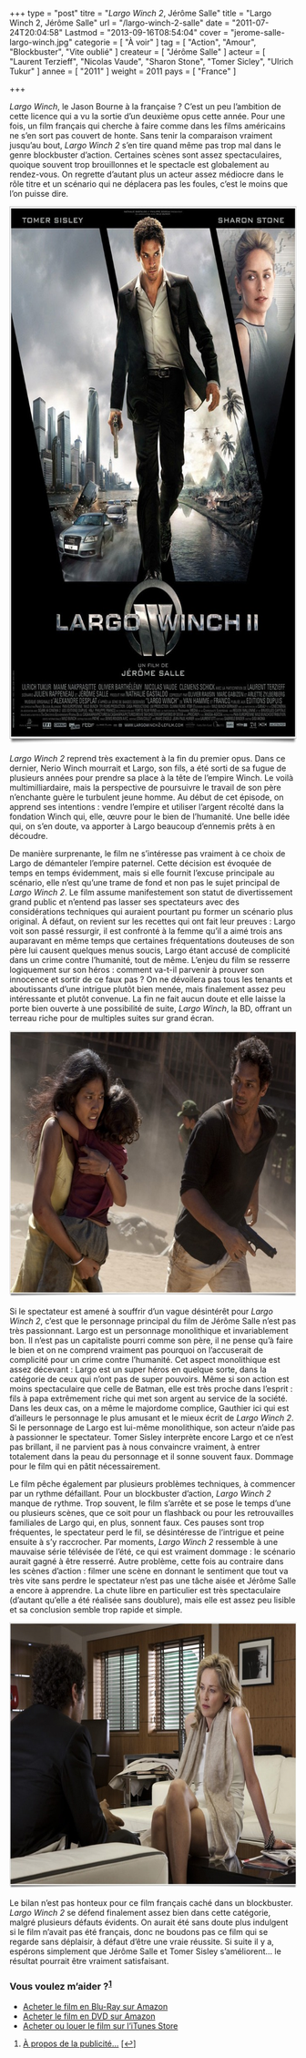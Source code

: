 +++
type = "post"
titre = "<em>Largo Winch 2</em>, Jérôme Salle"
title = "Largo Winch 2, Jérôme Salle"
url = "/largo-winch-2-salle"
date = "2011-07-24T20:04:58"
Lastmod = "2013-09-16T08:54:04"
cover = "jerome-salle-largo-winch.jpg"
categorie = [ "À voir" ]
tag = [ "Action", "Amour", "Blockbuster", "Vite oublié" ]
createur = [ "Jérôme Salle" ]
acteur = [ "Laurent Terzieff", "Nicolas Vaude", "Sharon Stone", "Tomer Sicley", "Ulrich Tukur" ]
annee = [ "2011" ]
weight = 2011
pays = [ "France" ]

+++

<p><em>Largo Winch</em>, le Jason Bourne à la française ? C&rsquo;est un peu l&rsquo;ambition de cette licence qui a vu la sortie d&rsquo;un deuxième opus cette année. Pour une fois, un film français qui cherche à faire comme dans les films américains ne s&rsquo;en sort pas couvert de honte. Sans tenir la comparaison vraiment jusqu&rsquo;au bout, <em>Largo Winch 2</em> s&rsquo;en tire quand même pas trop mal dans le genre blockbuster d&rsquo;action. Certaines scènes sont assez spectaculaires, quoique souvent trop brouillonnes et le spectacle est globalement au rendez-vous. On regrette d&rsquo;autant plus un acteur assez médiocre dans le rôle titre et un scénario qui ne déplacera pas les foules, c&rsquo;est le moins que l&rsquo;on puisse dire.</p>
<div style="text-align: center;"><a href="http://www.allocine.fr/film/fichefilm_gen_cfilm=135541.html"><img class="aligncenter" style="border-style: initial; border-color: initial; border-width: 0px;" src="largo-winch-2.jpg" alt="Largo winch 2" width="690" height="944" border="0" /></a></div>
<p><em>Largo Winch 2</em> reprend très exactement à la fin du premier opus. Dans ce dernier, Nerio Winch mourrait et Largo, son fils, a été sorti de sa fugue de plusieurs années pour prendre sa place à la tête de l&rsquo;empire Winch. Le voilà multimilliardaire, mais la perspective de poursuivre le travail de son père n&rsquo;enchante guère le turbulent jeune homme. Au début de cet épisode, on apprend ses intentions : vendre l&rsquo;empire et utiliser l&rsquo;argent récolté dans la fondation Winch qui, elle, œuvre pour le bien de l&rsquo;humanité. Une belle idée qui, on s&rsquo;en doute, va apporter à Largo beaucoup d&rsquo;ennemis prêts à en découdre.</p>
<p>De manière surprenante, le film ne s&rsquo;intéresse pas vraiment à ce choix de Largo de démanteler l&rsquo;empire paternel. Cette décision est évoquée de temps en temps évidemment, mais si elle fournit l&rsquo;excuse principale au scénario, elle n&rsquo;est qu&rsquo;une trame de fond et non pas le sujet principal de <em>Largo Winch 2</em>. Le film assume manifestement son statut de divertissement grand public et n&rsquo;entend pas lasser ses spectateurs avec des considérations techniques qui auraient pourtant pu former un scénario plus original. À défaut, on revient sur les recettes qui ont fait leur preuves : Largo voit son passé ressurgir, il est confronté à la femme qu&rsquo;il a aimé trois ans auparavant en même temps que certaines fréquentations douteuses de son père lui causent quelques menus soucis, Largo étant accusé de complicité dans un crime contre l&rsquo;humanité, tout de même. L&rsquo;enjeu du film se resserre logiquement sur son héros : comment va-t-il parvenir à prouver son innocence et sortir de ce faux pas ? On ne dévoilera pas tous les tenants et aboutissants d&rsquo;une intrigue plutôt bien menée, mais finalement assez peu intéressante et plutôt convenue. La fin ne fait aucun doute et elle laisse la porte bien ouverte à une possibilité de suite, <em>Largo Winch</em>, la BD, offrant un terreau riche pour de multiples suites sur grand écran.</p>
<div style="text-align: center;"><img class="aligncenter" style="border-style: initial; border-color: initial; border-width: 0px;" src="tomer-sisley-largo-winch-2.jpg" alt="Tomer sisley largo winch 2" width="690" height="467" border="0" /></div>
<p>Si le spectateur est amené à souffrir d&rsquo;un vague désintérêt pour <em>Largo Winch 2</em>, c&rsquo;est que le personnage principal du film de Jérôme Salle n&rsquo;est pas très passionnant. Largo est un personnage monolithique et invariablement bon. Il n&rsquo;est pas un capitaliste pourri comme son père, il ne pense qu&rsquo;à faire le bien et on ne comprend vraiment pas pourquoi on l&rsquo;accuserait de complicité pour un crime contre l&rsquo;humanité. Cet aspect monolithique est assez décevant : Largo est un super héros en quelque sorte, dans la catégorie de ceux qui n&rsquo;ont pas de super pouvoirs. Même si son action est moins spectaculaire que celle de Batman, elle est très proche dans l&rsquo;esprit : fils à papa extrêmement riche qui met son argent au service de la société. Dans les deux cas, on a même le majordome complice, Gauthier ici qui est d&rsquo;ailleurs le personnage le plus amusant et le mieux écrit de <em>Largo Winch 2</em>. Si le personnage de Largo est lui-même monolithique, son acteur n&rsquo;aide pas à passionner le spectateur. Tomer Sisley interprète encore Largo et ce n&rsquo;est pas brillant, il ne parvient pas à nous convaincre vraiment, à entrer totalement dans la peau du personnage et il sonne souvent faux. Dommage pour le film qui en pâtit nécessairement.</p>
<p>Le film pêche également par plusieurs problèmes techniques, à commencer par un rythme défaillant. Pour un blockbuster d&rsquo;action, <em>Largo Winch 2</em> manque de rythme. Trop souvent, le film s&rsquo;arrête et se pose le temps d&rsquo;une ou plusieurs scènes, que ce soit pour un flashback ou pour les retrouvailles familiales de Largo qui, en plus, sonnent faux. Ces pauses sont trop fréquentes, le spectateur perd le fil, se désintéresse de l&rsquo;intrigue et peine ensuite à s&rsquo;y raccrocher. Par moments, <em>Largo Winch 2</em> ressemble à une mauvaise série télévisée de l&rsquo;été, ce qui est vraiment dommage : le scénario aurait gagné à être resserré. Autre problème, cette fois au contraire dans les scènes d&rsquo;action : filmer une scène en donnant le sentiment que tout va très vite sans perdre le spectateur n&rsquo;est pas une tâche aisée et Jérôme Salle a encore à apprendre. La chute libre en particulier est très spectaculaire (d&rsquo;autant qu&rsquo;elle a été réalisée sans doublure), mais elle est assez peu lisible et sa conclusion semble trop rapide et simple.</p>
<div style="text-align: center;"><img class="aligncenter" style="border-style: initial; border-color: initial; border-width: 0px;" src="largo-winch-2-sharon-stone.jpg" alt="Largo winch 2 sharon stone" width="690" height="467" border="0" /></div>
<p>Le bilan n&rsquo;est pas honteux pour ce film français caché dans un blockbuster. <em>Largo Winch 2</em> se défend finalement assez bien dans cette catégorie, malgré plusieurs défauts évidents. On aurait été sans doute plus indulgent si le film n&rsquo;avait pas été français, donc ne boudons pas ce film qui se regarde sans déplaisir, à défaut d&rsquo;être une vraie réussite. Si suite il y a, espérons simplement que Jérôme Salle et Tomer Sisley s&rsquo;améliorent… le résultat pourrait être vraiment satisfaisant.</p>
<div class="amazon">
<h3>Vous voulez m&rsquo;aider ?<sup><a href="#footnote_0_4972" id="identifier_0_4972" class="footnote-link footnote-identifier-link" title="&Agrave; propos de la publicit&eacute;&hellip;">1</a></sup></h3>
<ul>
<li><a href="http://www.amazon.fr/gp/product/B004L2LIMC/ref=as_li_ss_tl?ie=UTF8&amp;tag=leblogdenic07-21&amp;linkCode=as2&amp;camp=1642&amp;creative=19458&amp;creativeASIN=B004L2LIMC">Acheter le film en Blu-Ray sur Amazon</a></li>
<li><a href="http://www.amazon.fr/gp/product/B004L2LIM2/ref=as_li_ss_tl?ie=UTF8&amp;tag=leblogdenic07-21&amp;linkCode=as2&amp;camp=1642&amp;creative=19458&amp;creativeASIN=B004L2LIM2">Acheter le film en DVD sur Amazon</a></li>
<li><a href="https://itunes.apple.com/fr/movie/largo-winch-2/id441623600">Acheter ou louer le film sur l&rsquo;iTunes Store</a></li>
</ul>
</div>
<ol class="footnotes"><li id="footnote_0_4972" class="footnote"><a href="http://voiretmanger.fr/a-propos/publicite/">À propos de la publicité…</a> [<a href="#identifier_0_4972" class="footnote-link footnote-back-link">&#8617;</a>]</li></ol>
